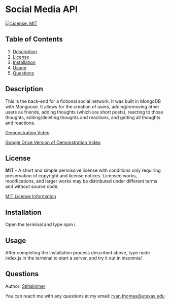 # Social Media API

[![License: MIT](https://img.shields.io/badge/License-MIT-yellow.svg)](https://opensource.org/licenses/MIT)

## Table of Contents
<ol>
  <li><a href="#description">Description</a></li> 
<li><a href="#license">License</a></li>
  <li><a href="#installation">Installation</a></li>
  <li><a href="#usage">Usage</a></li>
  <li><a href="#questions">Questions</a></li>

</ol>

## Description
This is the back-end for a fictional social network. It was built in MongoDB with Mongoose. It allows for the creation of users, adding/removing other users as friends, adding thoughts (which are short posts), reacting to those thoughts, editing/deleting thoughts and reactions, and getting all thoughts and reactions.

[Demonstration Video](./Social%20Network%20API%20Demo.mp4)

[Google Drive Version of Demonstration Video](https://drive.google.com/file/d/1KkoiLJdD9VuitQVcjzlHnwWmRufSCYR3/view?usp=sharing)
    
## License
**MIT** - A short and simple permissive license with conditions only requiring preservation of copyright and license notices. Licensed works, modifications, and larger works may be distributed under different terms and without source code. 

  [MIT License Information](https://github.com/git/git-scm.com/blob/main/MIT-LICENSE.txt)
## Installation
Open the terminal and type npm i. 

## Usage
After completing the installation process described above, type node index.js in the terminal to start a server, and try it out in insomnia!

## Questions
Author: [Stiltskinner](https://github.com/Stiltskinner)

You can reach me with any questions at my email: [ryan.thomas@utexas.edu](mailto:ryan.thomas@utexas.edu)
